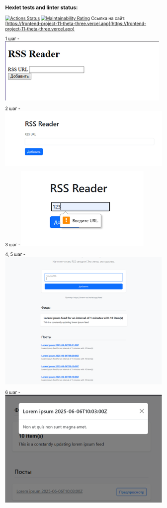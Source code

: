 ### Hexlet tests and linter status:
[![Actions Status](https://github.com/SandActor/frontend-project-11/actions/workflows/hexlet-check.yml/badge.svg)](https://github.com/SandActor/frontend-project-11/actions)
[![Maintainability Rating](https://sonarcloud.io/api/project_badges/measure?project=SandActor_frontend-project-11&metric=sqale_rating)](https://sonarcloud.io/summary/new_code?id=SandActor_frontend-project-11)
Ссылка на сайт: [https://frontend-project-11-theta-three.vercel.app](https://frontend-project-11-theta-three.vercel.app)

1 шаг - 
![alt text](/img/image.png)

2 шаг - 
![alt text](/img/image-1.png)

3 шаг - 
![alt text](/img/image-2.png)

4, 5 шаг - 
![alt text](/img/image-3.png)

6 шаг - 
![alt text](/img/image-4.png)
